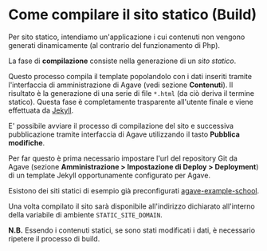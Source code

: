 # Come compilare il sito statico (Build)

Per sito statico, intendiamo un'applicazione i cui contenuti non
vengono generati dinamicamente (al contrario del funzionamento di Php).

La fase di **compilazione** consiste nella generazione di un
*sito statico*.



Questo processo compila il template popolandolo con i dati inseriti
tramite l'interfaccia di amministrazione di Agave (vedi sezione **Contenuti**).
Il risultato è la generazione di una serie di file `*.html` (da ciò
deriva il termine statico).
Questa fase è completamente trasparente all'utente finale e viene
effettuata da [Jekyll](https://jekyllrb.com/).

E' possibile avviare il processo di compilazione del sito e successiva
pubblicazione tramite interfaccia di Agave utilizzando
il tasto **Pubblica modifiche**.

Per far questo è prima necessario impostare l'url del repository Git da Agave (sezione **Amministrazione >
Impostazione di Deploy > Deployment**) di un template Jekyll opportunamente
configurato per Agave.

Esistono dei siti statici di esempio già preconfigurati [agave-example-school](https://github.com/matteomanzo/agave-example-school).

Una volta compilato il sito sarà disponibile all'indirizzo dichiarato all'interno della
variabile di ambiente `STATIC_SITE_DOMAIN`.

**N.B.**
Essendo i contenuti statici, se sono stati modificati i dati, è
necessario ripetere il processo di build.
